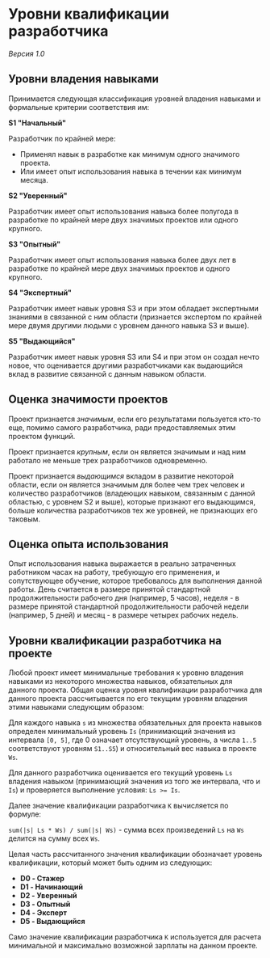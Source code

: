 # Уровни квалификации разработчика

*Версия 1.0*

## Уровни владения навыками

Принимается следующая классификация уровней владения навыками и формальные критерии соответствия им:

**S1 "Начальный"**

Разработчик по крайней мере:

- Применял навык в разработке как минимум одного значимого проекта.
- Или имеет опыт использования навыка в течении как минимум месяца.

**S2 "Уверенный"**

Разработчик имеет опыт использования навыка более полугода в разработке по крайней мере двух значимых проектов или одного крупного.

**S3 "Опытный"**

Разработчик имеет опыт использования навыка более двух лет в разработке по крайней мере двух значимых проектов и одного крупного.

**S4 "Экспертный"**

Разработчик имеет навык уровня S3 и при этом обладает экспертными знаниями в связанной с ним области (признается экспертом по крайней мере двумя другими людьми с уровнем данного навыка S3 и выше).

**S5 "Выдающийся"**

Разработчик имеет навык уровня S3 или S4 и при этом он создал нечто новое, что оценивается другими разработчиками как выдающийся вклад в развитие связанной с данным навыком области.


## Оценка значимости проектов

Проект признается *значимым*, если его результатами пользуется кто-то еще, помимо самого разработчика, ради предоставляемых этим проектом функций.

Проект признается *крупным*, если он является значимым и над ним работало не меньше трех разработчиков одновременно.

Проект признается *выдающимся* вкладом в развитие некоторой области, если он является значимым для более чем трех человек и количество разработчиков (владеющих навыком, связанным с данной областью, с уровнем S2 и выше), которые признают его выдающимся, больше количества разработчиков тех же уровней, не признающих его таковым.


## Оценка опыта использования

Опыт использования навыка выражается в реально затраченных работником часах на работу, требующую его применения, и сопутствующее обучение, которое требовалось для выполнения данной работы. День считается в размере принятой стандартной продолжительности рабочего дня (например, 5 часов), неделя - в размере принятой стандартной продолжительности рабочей недели (например, 5 дней) и месяц - в размере четырех рабочих недель.


## Уровни квалификации разработчика на проекте

Любой проект имеет минимальные требования к уровню владения навыками из некоторого множества навыков, обязательных для данного проекта. Общая оценка уровня квалификации разработчика для данного проекта рассчитывается по его текущим уровням владения этими навыками следующим образом:

Для каждого навыка `s` из множества обязательных для проекта навыков определен минимальный уровень `Is` (принимающий значения из интервала `[0, 5]`, где 0 означает отсутствующий уровень, а числа `1..5` соответствуют уровням `S1..S5`) и относительный вес навыка в проекте `Ws`.

Для данного разработчика оценивается его текущий уровень `Ls` владения навыком (принимающий значения из того же интервала, что и `Is`) и проверяется выполнение условия: `Ls >= Is`.

Далее значение квалификации разработчика `K` вычисляется по формуле:

`sum(|s| Ls * Ws) / sum(|s| Ws)` - сумма всех произведений `Ls` на `Ws` делится на сумму всех `Ws`.

Целая часть рассчитанного значения квалификации обозначает уровень квалификации, который может быть одним из следующих:

- **D0 - Стажер**
- **D1 - Начинающий**
- **D2 - Уверенный**
- **D3 - Опытный**
- **D4 - Эксперт**
- **D5 - Выдающийся**

Само значение квалификации разработчика `K` используется для расчета минимальной и максимально возможной зарплаты на данном проекте.
